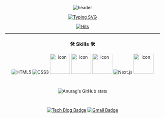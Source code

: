 <div align="center">

![header](https://capsule-render.vercel.app/api?type=waving&color=auto&height=240&section=header&text=One's%20Github&fontSize=90)

<div align="center">
  
<!-- <img width="80%" src="https://velog.velcdn.com/images/everyone_joy/post/a50524a9-3acc-49d3-88cb-a31d209b4645/image.gif"/>
</div>
 -->
[![Typing SVG](https://readme-typing-svg.demolab.com?font=Abril+Fatface&size=28&pause=1000&color=137934&center=true&vCenter=true&width=435&lines=Hello!+I'm+Choi+Won+Hee👋;WELCOME!!🏖)](https://git.io/typing-svg)

[![Hits](https://hits.seeyoufarm.com/api/count/incr/badge.svg?url=https%3A%2F%2Fgithub.com%2Fwonny2&count_bg=%237FD579&title_bg=%23125A0D&icon=&icon_color=%23E7E7E7&title=hits&edge_flat=false)](https://hits.seeyoufarm.com)

---
<!-- 
  <div stlye="display:flex; flex-direction:row;">
     <img src="https://techstack-generator.vercel.app/js-icon.svg" alt="icon" width="65" height="65" />
     <img src="https://techstack-generator.vercel.app/ts-icon.svg" alt="icon" width="65" height="65" />
     <img src="https://techstack-generator.vercel.app/react-icon.svg" alt="icon" width="65" height="65" />
     <img src="https://techstack-generator.vercel.app/graphql-icon.svg" alt="icon" width="65" height="65" />
  </div> -->
  

<!-- ![GraphQL](https://img.shields.io/badge/GraphQL.js-E10098.svg?&style=for-the-badge&logo=GraphQL.js&logoColor=white) -->
<!-- ![JavaScript](https://img.shields.io/badge/Javascript-F7DF1E.svg?&style=for-the-badge&logo=JavaScript&logoColor=white) -->
<!-- ![TypeScript](https://img.shields.io/badge/TypeScript-3178C6.svg?&style=for-the-badge&logo=TypeScript&logoColor=white) -->
<!-- ![React](https://img.shields.io/badge/React-61DAFB.svg?&style=for-the-badge&logo=React&logoColor=white) -->


  
<div stlye="display:flex; flex-direction:row;" align="center">
  
 ### 🛠 Skills 🛠
  
  ![HTML5](https://img.shields.io/badge/Html-E34F26.svg?&style=for-the-badge&logo=HTML5&logoColor=white)
  ![CSS3](https://img.shields.io/badge/CSS-1572B6.svg?&style=for-the-badge&logo=CSS3&logoColor=white)
  <img src="https://techstack-generator.vercel.app/js-icon.svg" alt="icon" width="65" height="65" /> 
  <img src="https://techstack-generator.vercel.app/ts-icon.svg" alt="icon" width="65" height="65" /> 
  <img src="https://techstack-generator.vercel.app/react-icon.svg" alt="icon" width="65" height="65" />
  ![Next.js](https://img.shields.io/badge/Next.js-000000.svg?&style=for-the-badge&logo=Next.js&logoColor=white)
  <img src="https://techstack-generator.vercel.app/graphql-icon.svg" alt="icon" width="65" height="65" />
  
</div>

<br />

![Anurag's GitHub stats](https://github-readme-stats.vercel.app/api?username=wonny2&show_icons=true&bg_color=00000000)

  
<br />

[![Tech Blog Badge](http://img.shields.io/badge/-Tech%20blog-black?style=flat-square&logo=github&link=https://soo-vely-dev.tistory.com/)]([https://soo-vely-dev.tistory.com/](https://velog.io/@everyone_joy))
[![Gmail Badge](https://img.shields.io/badge/Gmail-d14836?style=flat-square&logo=Gmail&logoColor=white&link=mailto:kimsh1691@gmail.com)](mailto:onehee2choi@gmail.com)
  
  
<br />

</div>

